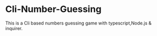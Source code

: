 # Cli-Number-Guessing
This is a Cli based numbers guessing game with typescript,Node.js & inquirer.
